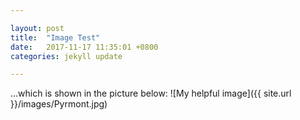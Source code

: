 ```yaml
---

layout: post
title:  "Image Test"
date:   2017-11-17 11:35:01 +0800
categories: jekyll update

---
```


...which is shown in the picture below:
![My helpful image]({{ site.url }}/images/Pyrmont.jpg)